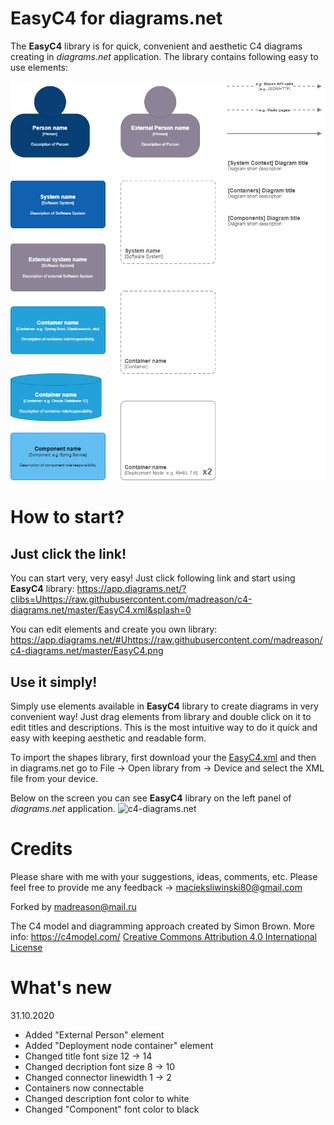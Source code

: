 # EasyC4 for diagrams.net
The **EasyC4** library is for quick, convenient and aesthetic C4 diagrams creating in *diagrams.net* application.
The library contains following easy to use elements:

![c4-diagrams.net](/EasyC4.png)



# How to start?
## Just click the link!
You can start very, very easy! Just click following link and start using **EasyC4** library: https://app.diagrams.net/?clibs=Uhttps://raw.githubusercontent.com/madreason/c4-diagrams.net/master/EasyC4.xml&splash=0

You can edit elements and create you own library: https://app.diagrams.net/#Uhttps://raw.githubusercontent.com/madreason/c4-diagrams.net/master/EasyC4.png


## Use it simply!
Simply use elements available in **EasyC4** library to create diagrams in very convenient way! Just drag elements from library and double click on it to edit titles and descriptions. This is the most intuitive way to do it quick and easy with keeping aesthetic and readable form.

To import the shapes library, first download your the [EasyC4.xml](/EasyC4.xml) and then in diagrams.net go to File -> Open library from -> Device and select the XML file from your device.

Below on the screen you can see **EasyC4** library on the left panel of *diagrams.net* application.
![c4-diagrams.net](/EasyC4-screen.png)


# Credits
Please share with me with your suggestions, ideas, comments, etc. Please feel free to provide me any feedback -> macieksliwinski80@gmail.com

Forked by madreason@mail.ru

The C4 model and diagramming approach created by Simon Brown. More info: https://c4model.com/ [Creative Commons Attribution 4.0 International License](https://creativecommons.org/licenses/by/4.0/)

# What's new

31.10.2020
- Added "External Person" element
- Added "Deployment node container" element
- Changed title font size 12 -> 14
- Changed decription font size 8 -> 10
- Changed connector linewidth 1 -> 2
- Containers now connectable
- Changed description font color to white
- Changed "Component" font color to black
